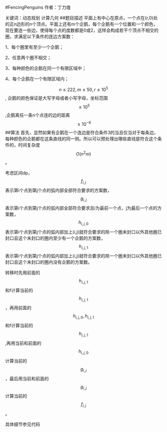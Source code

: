 #FencingPenguins
作者：丁力煌

关键词：动态规划 计算几何
##题目描述
平面上有中心在原点，一个点在(r,0)处的正n边形的n个顶点。平面上还有m个企鹅，每个企鹅有一个位置和一个颜色，现在要连一些边，使得每个点的度数都是0或2，这样会构成若干个顶点不相交的圈，求满足以下条件的连边方案数：

1、每个圈里有至少一个企鹅；

2、任意两个圈不相交；

3、每种颜色的企鹅在同一个有限区域中；

4、每个企鹅在一个有限区域内；

$$n\leq222,m\leq50,r\leq10^5$$,
企鹅的颜色保证是大写字母或者小写字母，坐标范围$$\leq10^5$$,企鹅离任一条n个点连的边的距离$$\geq 10^{-6}$$
##算法
首先，显然如果有企鹅在一个连边是符合条件3的当且仅当对于每条边，每种颜色的企鹅都在这条直线的同一侧。所以可以预处理出哪些直线是符合这个条件的，时间复杂度$$O(n^2 m)$$。

考虑区间dp，$$f_{i,j}$$表示第i个点到第j个点的弧内部全部符合要求的方案数，$$g_{i,j}$$表示第i个点到第j个点的弧内部全部符合要求且i为最前一个点，j为最后一个点的方案数，$$h_{i,j,0}$$表示第i个点到第j个点的弧内部加上(i,j)就符合要求的除一个圈未封口以外其他圈已封口且这个未封口的圈内至少有一个企鹅的方案数，$$h_{i,j,1}$$表示第i个点到第j个点的弧内部加上(i,j)就符合要求的除一个圈未封口以外其他圈已封口且这个未封口的圈内没有企鹅的方案数。

转移时先用前面的$$h_{i,j,1}$$和f计算当前的$$h_{i,j,1}$$，再用前面的$$h_{i,j,0},h_{i,j,1}$$和f计算当前的$$h_{i,j,1}$$,再用当前和前面的$$h_{i,j,0}$$计算当前的$$g_{i,j}$$，最后用当前和前面的$$g_{i,j}$$计算当前的$$f_{i,j}$$。

具体细节参见代码
